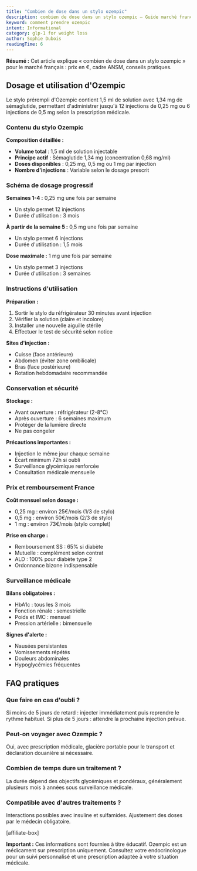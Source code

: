 ```yaml
---
title: "Combien de dose dans un stylo ozempic"
description: combien de dose dans un stylo ozempic — Guide marché français.
keyword: comment prendre ozempic
intent: Informational
category: glp-1 for weight loss
author: Sophie Dubois
readingTime: 6
---
```

**Résumé :** Cet article explique « combien de dose dans un stylo ozempic » pour le marché français : prix en €, cadre ANSM, conseils pratiques.

## Dosage et utilisation d'Ozempic

Le stylo prérempli d'Ozempic contient 1,5 ml de solution avec 1,34 mg de sémaglutide, permettant d'administrer jusqu'à 12 injections de 0,25 mg ou 6 injections de 0,5 mg selon la prescription médicale.

### Contenu du stylo Ozempic

**Composition détaillée :**
- **Volume total** : 1,5 ml de solution injectable
- **Principe actif** : Sémaglutide 1,34 mg (concentration 0,68 mg/ml)
- **Doses disponibles** : 0,25 mg, 0,5 mg ou 1 mg par injection
- **Nombre d'injections** : Variable selon le dosage prescrit

### Schéma de dosage progressif

**Semaines 1-4 :** 0,25 mg une fois par semaine
- Un stylo permet 12 injections
- Durée d'utilisation : 3 mois

**À partir de la semaine 5 :** 0,5 mg une fois par semaine
- Un stylo permet 6 injections  
- Durée d'utilisation : 1,5 mois

**Dose maximale :** 1 mg une fois par semaine
- Un stylo permet 3 injections
- Durée d'utilisation : 3 semaines

### Instructions d'utilisation

**Préparation :**
1. Sortir le stylo du réfrigérateur 30 minutes avant injection
2. Vérifier la solution (claire et incolore)
3. Installer une nouvelle aiguille stérile
4. Effectuer le test de sécurité selon notice

**Sites d'injection :**
- Cuisse (face antérieure)
- Abdomen (éviter zone ombilicale)
- Bras (face postérieure)
- Rotation hebdomadaire recommandée

### Conservation et sécurité

**Stockage :**
- Avant ouverture : réfrigérateur (2-8°C)
- Après ouverture : 6 semaines maximum
- Protéger de la lumière directe
- Ne pas congeler

**Précautions importantes :**
- Injection le même jour chaque semaine
- Écart minimum 72h si oubli
- Surveillance glycémique renforcée
- Consultation médicale mensuelle

### Prix et remboursement France

**Coût mensuel selon dosage :**
- 0,25 mg : environ 25€/mois (1/3 de stylo)
- 0,5 mg : environ 50€/mois (2/3 de stylo)  
- 1 mg : environ 73€/mois (stylo complet)

**Prise en charge :**
- Remboursement SS : 65% si diabète
- Mutuelle : complément selon contrat
- ALD : 100% pour diabète type 2
- Ordonnance bizone indispensable

### Surveillance médicale

**Bilans obligatoires :**
- HbA1c : tous les 3 mois
- Fonction rénale : semestrielle
- Poids et IMC : mensuel
- Pression artérielle : bimensuelle

**Signes d'alerte :**
- Nausées persistantes
- Vomissements répétés
- Douleurs abdominales
- Hypoglycémies fréquentes

## FAQ pratiques

### Que faire en cas d'oubli ?
Si moins de 5 jours de retard : injecter immédiatement puis reprendre le rythme habituel. Si plus de 5 jours : attendre la prochaine injection prévue.

### Peut-on voyager avec Ozempic ?
Oui, avec prescription médicale, glacière portable pour le transport et déclaration douanière si nécessaire.

### Combien de temps dure un traitement ?
La durée dépend des objectifs glycémiques et pondéraux, généralement plusieurs mois à années sous surveillance médicale.

### Compatible avec d'autres traitements ?
Interactions possibles avec insuline et sulfamides. Ajustement des doses par le médecin obligatoire.

[affiliate-box]

**Important :** Ces informations sont fournies à titre éducatif. Ozempic est un médicament sur prescription uniquement. Consultez votre endocrinologue pour un suivi personnalisé et une prescription adaptée à votre situation médicale.

























































